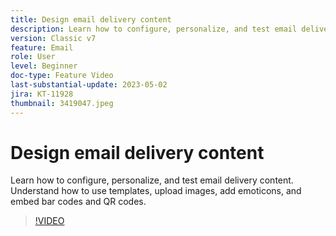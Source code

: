 ```yaml
---
title: Design email delivery content
description: Learn how to configure, personalize, and test email delivery content. Understand how to use templates, upload images, and embed bar codes.
version: Classic v7
feature: Email
role: User
level: Beginner
doc-type: Feature Video
last-substantial-update: 2023-05-02
jira: KT-11928
thumbnail: 3419047.jpeg
---
```


# Design email delivery content

Learn how to configure, personalize, and test email delivery content. Understand how to use templates, upload images, add emoticons, and embed bar codes and QR codes.

>[!VIDEO](https://video.tv.adobe.com/v/3419047/?learn=on)

